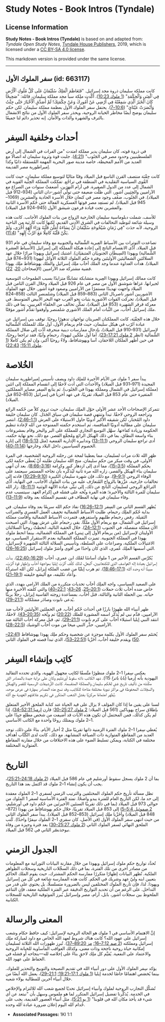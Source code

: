 # Study Notes - Book Intros (Tyndale)

## License Information

**Study Notes - Book Intros (Tyndale)** is based on and adapted from: _Tyndale Open Study Notes_, [Tyndale House Publishers](https://tyndaleopenresources.com/), 2019, which is licensed under a [CC BY-SA 4.0 license](https://creativecommons.org/licenses/by-sa/4.0/legalcode.en).

This markdown version is provided under the same license.



--------------------------------

## سفر الملوك الأول (id: 663117)

كانت مملكة سليمان ذروة مجد إسرائيل. "فَتَعَاظَمَ ٱلْمَلِكُ سُلَيْمَانُ عَلَى كُلِّ مُلُوكِ ٱلْأَرْضِ فِي ٱلْغِنَى وَٱلْحِكْمَةِ" ([1 ملوك 10:23](https://ref.ly/1Kgs10:23)). أكَّدت ملِكة سبأ مجد مملكة سليمان، قائلة: "صَحِيحًا كَانَ ٱلْخَبَرُ ٱلَّذِي سَمِعْتُهُ فِي أَرْضِي عَنْ أُمُورِكَ وَعَنْ حِكْمَتِكَ! لَمْ أُصَدِّقِ ٱلْأَخْبَارَ حَتَّى جِئْتُ وَأَبْصَرَتْ عَيْنَايَ" ([10:6–7](https://ref.ly/1Kgs10:6-1Kgs10:7)). يحتفل سفر الملوك الأول بعظمة مملكة سليمان. لكن حكم سليمان يوضح أيضًا مخاطر الخيانة الروحية، ويحذر سفر الملوك الأول من نتائج الانشغال بالترف والشهرة والذات والأمان. إنه تحذير دائم لنا جميعًا.

أحداث وخلفية السِفر
===================

في ذروة قوته، كان سليمان يدير مملكة امتدت "من الفرات في الشمال إلى أرض الفلسطينيين وحدود مصر في الجَنُوب" ([4:21](https://ref.ly/1Kgs4:21)). جلبت قوة وثروة سليمان له اتصالًا مع العديد من الأمم المحيطة، خاصة مدينة صور البحرية المهمة المُستقلة ذاتيًا وكذا إمبراطورية مصر القديمة.

كانت حِقْبَة منتصف القرن التاسع قبل الميلاد وقتًا مثاليًا لتوسيع مملكة سليمان، حيث كانت القُوى السياسية التقليدية في المنطقة في تراجُع. تفككت المملكة الحِثِّية القوية في الشمال إلى عدد من الدول الصغيرة. في أرام النهرَين، أضعفتْ سنوات من الصراع مع الآراميين والحِثِيين آشور، التي ظلَّت ضعيفة حتى تولَّي آشور\-دان الثاني (934–912 قبل الميلاد). في الجَنُوب، ضعُف وجود مصر في كنعان خلال الأسرة الحادية والعشرين (1069–945 قبل الميلاد). لم تستعِد مصر قوتها العسكرية الفعالة حتى حُكم الأسرة الثانية والعشرين تحت قيادة فرعون شيشق الأول (945–924 قبل الميلاد).

للأسف، شملت دبلوماسية سليمان الخارجية الزواج من بنات الملوك الأجانب. كانت هذه وسيلة شائعة لتوطيد التحالفات في الشرق الأدنى القديم، لكنها كانت كارثية من الناحية الروحية، لأنه حدَث "فِي زَمَانِ شَيْخُوخَةِ سُلَيْمَانَ أَنَّ نِسَاءَهُ أَمَلْنَ قَلْبَهُ وَرَاءَ آلِهَةٍ أُخْرَى، وَلَمْ يَكُنْ قَلْبُهُ كَامِلًا مَعَ ٱلرَّبِّ إِلَهِهِ" ([11:4](https://ref.ly/1Kgs11:4)).

تصاعدت التوترات بين الأسباط العِبرية الشِّمالية والجنوبية مع وفاة سليمان في عام 931 قبل الميلاد. أدَّى الانقسام الناتج إلى إعادة هيكلة المملكة إلى إسرائيل (الأسباط العشرة الشِّمالية) ويهوذا (السِبطَان الجنوبيَان المتبقيَان). اشتبك إسرائيل ويهوذا مرارًا خلال عهد السلالتَين الشماليتَين الأوليتَين وفترة حكم الملوك الثلاثة الأوائل ليهوذا (931\~874 قبل الميلاد). هدأت العداوة عندما وجد الملك أخآب ملِك إسرائيل والملك يهوشافاط ملِك يهوذا قضية مشتركة ضد الآراميين (الإصحاحان [20](https://ref.ly/1Kgs20:1-1Kgs20:43)، [22](https://ref.ly/1Kgs22:1-1Kgs22:53)).

كانت ممالك إسرائيل ويهوذا العِبرية متشابكة تشابكًا متزايدًا بسبب الطموحات التوسعية لجيرانها. غزاها شوشنق الأول من مصر في عام 926 قبل الميلاد وخلال القرن الثامن قبل الميلاد واجهت تهديدًا مستمرًا من الآراميين وصعود قوة أشور. خلال عهد الملوك الآشوريين آشور ناصربال الثاني (883–859 قبل الميلاد) وشلمنصر الثالث (858–824 قبل الميلاد)، تحركت القوات الآشورية بثبات نحو الغرب جهة البحر الأبيض المتوسط. في معركة قرقر الشهيرة (853 قبل الميلاد)، تمكَّن تحالف من الحلفاء الغربيين، بما في ذلك ملك إسرائيل أخآب، من الثَّبات أمام الملك الآشوري شلمنصر وأوقفوا تقدُّم أشور مؤقتًا.

خلال هذه الحِقْبَة، كانت المملكتان العبريتان تواجهان تدهورًا روحيًا. توقف بني إسرائيل عن عبادة ٱلرّب في هيكل سليمان، حيث قام يربعام الأول، أول ملك للمملكة الشِّمالية لإسرائيل (931–910 قبل الميلاد)، بإدخال ممارسات دينية منحرفة أدَّت إلى ضلال المملكة الشِّمالية (انظر [2 ملوك 17:21–23](https://ref.ly/2Kgs17:21-2Kgs17:23)). أما أول ملكَين ليهوذا، رحبعام وأبيّا، فقد تراجعا روحيًا، في حين أظهر الملكان اللاحقان، آسا ويهوشافاط، ولاءً روحيًا أكبر، وإن لم يكن كاملًا ([1 ملوك 15:11؛](https://ref.ly/1Kgs15:11) [22:43](https://ref.ly/1Kgs22:43)).

الخُلاصة
========

يبدأ سفر 1 ملوك من الأيام الأخيرة للملِك داود ويصف تأسيس إمبراطورية سليمان المجيدة (971–931 قبل الميلاد) والأحداث التي أدت لاحقًا إلى انقسام المملكة إلى اثنَين (مملكة إسرائيل في الشمال ومملكة يهوذا في الجَنُوب). ثم يتابع السِفر مصايِر المملكتَين المتغيرة حتى عام 853 قبل الميلاد تقريبًا، في عهد أخزيا في إسرائيل (853–852 قبل الميلاد).

تتمركز الإصحاحات الأحد عشر الأولى حوْل الملِك سليمان، حيث تروي كلاً من حُكمه الرائع وتراجعه الروحي لاحقًا. تبدأ وتنتهي قصة سليمان في سياق الجَدَل. كان سليمان خليفة داود المُختار، لكن شقيقه الأكبر أدونيّا حاول الاستيلاء على العرش ([1:1–2:46](https://ref.ly/1Kgs1:1-1Kgs2:46)). انتصر سليمان على مطالبة أدونيّا المنافسة، ثم استخدم حكمته الممنوحة من ٱلله لإعادة تنظيم الحكومة وزيادة كفاءتها. سهَّل التوسع التجاري للمملكة على البر والبحر وقام بمشروعات بناء واسعة النطاق، بما في ذلك الهيكل الرائع ومُجمَّع القصر. مع ذلك، نحو نهاية حكمه، أدى تراجع سليمان الروحي ([11:1–13](https://ref.ly/1Kgs11:1-1Kgs11:13)) وتدابيره الإدارية القمعية (مثل [5:13–18](https://ref.ly/1Kgs5:13-1Kgs5:18)) إلى إثارة الخصوم السياسيين داخل البلاد وخارجها ([11:14–40](https://ref.ly/1Kgs11:14-1Kgs11:40)).

ظهَر الله ثلاث مرات لسليمان، مما يعطينا لمحة عن رحلته الروحية الشخصية. في المرة الأولى، في وقت مبكر من حكم سليمان، منح الله سليمان طلبته أنْ يُعطَى حكمة لكي يحكم المملكة ([3:5–15](https://ref.ly/1Kgs3:5-1Kgs3:15))، مما أدى إلى ازدهار كبير وكرامة ([3:16–8:66](https://ref.ly/1Kgs3:16-1Kgs8:66)). بعد أن أنهى سليمان بناء الهيكل والقصر، زاره الله مرة ثانية ليُذكِّره بأن نجاحه المستمر سيعتمد على الوفاء الروحي ([9:1–9](https://ref.ly/1Kgs9:1-1Kgs9:9)). مع ذلك، فإن شهرة سليمان الكبيرة ([9:10–10:29](https://ref.ly/1Kgs9:10-1Kgs10:29)) قادته إلى تحالفات خارجية، عزَّزها بالزواج المُتعارَف عليه من بنات الملوك الأجانب. في النهاية، أدَّى التراجُع الروحي لسليمان، الناتج عن ذلك، إلى تبنِّي عبادة الآلهة الوثنية ([11:1–8](https://ref.ly/1Kgs11:1-1Kgs11:8)). زار الله سليمان للمرة الثالثة والأخيرة؛ هذه المرة وبَّخه على فشله في إكرام العهد. سيتسبب عدم وفاء سليمان في نهاية المطاف في تقسيم المملكة بعد وفاته ([11:9–13](https://ref.ly/1Kgs11:9-1Kgs11:13)).

يُظهر القسم الثاني من السِفر ([12:1–16:26](https://ref.ly/1Kgs12:1-1Kgs16:26)) نفاذ حكم الله سريعًا بعد وفاة سليمان. في بداية حُكم الملِك رحبعام، طلبت الأسباط الشمالية تخفيف العمل القسري والضرائب الثقيلة. رفض رحبعام طلبهم واستفزهم، فتمردت الأسباط الشمالية وأقامت مملكة إسرائيل في الشمال، مع يربعام الأول ملكًا. بقي رحبعام على عرش يهوذا، التي أصبحت الآن مملكة منفصلة، في الجنوب ([12:1–24](https://ref.ly/1Kgs12:1-1Kgs12:24)). خلال الحقبة التالية، انحطتْ روحياً السلالتان الأوليتان لإسرائيل (من يربعام الأول إلى تِبني) في المملكة الشمالية، بينما انحط ملوك يهوذا في المملكة الجنوبية. تميزت المملكة الشمالية بعدم الاستقرار السياسي، مع الاغتيالات الملَكية، وصراعات على السلطة، وتأسيس السلالة الثالثة الشهيرة لإسرائيل، التي أسسها الملِك عُمري، الذي كان واحدًا من أقوى وأشرّ ملوك إسرائيل ([16:25–26](https://ref.ly/1Kgs16:25-1Kgs16:26)).

يُكرَّس القسم الأخير من 1 ملوك أساسًا لمُلك ابن عمري، أخآب ([16:29–22:40](https://ref.ly/1Kgs16:29-1Kgs22:40)). بدأت إسرائيل بعبادة إله العواصف الذي للكنعانيين، ٱلبعل، لذلك كلَّف ٱلرّبّ إيليّا بمواجهة أخآب وإظهار قوة ٱلرّبّ، مبينًا أنه وحده ٱلله ([17:1–18:46](https://ref.ly/1Kgs17:1-1Kgs18:46)). ثم هرب إيليّا من غضب الملكة إيزابل، لكن ٱلله استردَّهُ وأعاد تكليفه، مع أليشع خليفته ([19:1–21](https://ref.ly/1Kgs19:1-1Kgs19:21)).

على الصعيد السياسي، واجه الملِك أخآب تحديات متكررة من الملك الآرامي بنهدد، الذي خاض ضده أخآب ثلاث حملات ([20:1–25](https://ref.ly/1Kgs20:1-1Kgs20:25)، [26–43](https://ref.ly/1Kgs20:26-1Kgs20:43)؛ [22:1–40](https://ref.ly/1Kgs22:1-1Kgs22:40)) والتي كلفته الأخيرة منها حياته. بين الحملة الثانية والثالثة، قتل أخآب، بمساعدة زوجته القاسية إيزابل، رجلًا بريئًا يُدعى نابوت وصادَر ممتلكاته ([21:1–29](https://ref.ly/1Kgs21:1-1Kgs21:29)).

ظهر أنبياء الله ظهورًا بارزًا في أحداث حُكم أخآب. في الحملتَين الأوليتَين لأخآب ضد الآراميين، قدَّم نبي لم يُذكَر اسمه المشورة للملك ([20:22](https://ref.ly/1Kgs20:22)) ثم وبَّخه ([20:35–43](https://ref.ly/1Kgs20:35-1Kgs20:43)). لاحقًا، انتقد النبي إيليا استيلاء أخآب على كرم نابوت ([21:1–29](https://ref.ly/1Kgs21:1-1Kgs21:29)). ثم، قبل معركة أخآب الثالثة ضد الآراميين، حذَّر النبي ميخا من موت أخآب الوشيك ([22:5–28](https://ref.ly/1Kgs22:5-1Kgs22:28)).

يُختتَم سفر الملوك الأول بكلمة موجزة عن شخصية وحكم ملِك يهوذا يهوشافاط ([22:41–50](https://ref.ly/1Kgs22:41-1Kgs22:50)) ويقدم خليفة أخآب، أخَزْيا ([22:51–53](https://ref.ly/1Kgs22:51-1Kgs22:53))، الذي تبدأ قصته في الملوك الثاني.

كاتِب وإنشاء السِفر
===================

يعكس سِفرا 1–2 ملوك منظورًا متَّسقًا لكاتِب مجهول الهوية، والذي تحدده التقاليد اليهودية بأنه إرميا (*بابا باترا* 15أ). شهد الكاتب ذاته سقوط أورشليم وكان على دراية جيدة بالمصادر التي مكَّنته من تأليف تاريخ غني لحُكم سليمان والمملكة المنقسمة. كانت الأرشيفات الرسمية للقصر والهيكل والسجِّلات المحفوظة في مراكز نبوية مختلفة متاحة للكاتِب، وقد نسج هذه المصادر بمهارة في عرض موحد، يُظهر اهتمامًا مركزيًا بفشل الشعب المتكرر في تكريم علاقتهم العهدية مع ٱلله.

لسنا على يقين ما إذا كان المؤلف لا يزال على قيد الحياة عند كتابة الملحق الأخير المتعلق بإطلاق سراح يهوياكين (561 قبل الميلاد؛ [2 ملوك 25:27–30](https://ref.ly/2Kgs25:27-2Kgs25:30)؛ قارن [إرميا 52:31–34](https://ref.ly/Jer52:31-Jer52:34)). إذا لم يكن كذلك، فمن المحتمل أن تكون هذه الآيات قد أضيفت من شخص مطلع جيدًا على 1–2 ملوك ويمتلك روحًا واحدة مع الكاتب الأساسي.

يُغطي سِفرا 1–2 ملوك الفترة الزمنية ذاتها تقريبًا مثل 2 أخبار الأيام. بناءً على ذلك، توجد العديد من المقاطع المتوازية ذات الصياغة المشابهة. مع ذلك، كانت لدى الكُتَّاب أهداف مختلفة في الكتابة، ويمكن تسليط الضوء على هذه الاختلافات من خلال مقارنة المقاطع المتوازية المختلفة.

التاريخ
=======

بما أن 2 ملوك يسجل سقوط أورشليم في عام 586 قبل الميلاد ([2 ملوك 24:18–25:21](https://ref.ly/2Kgs24:18-2Kgs25:21))، يجب أن يكون إنشاء 1–2 ملوك قد اكتمل بعد هذا التاريخ.

تظل مسألة تأريخ حكم الملوك المختلفين والترتيب الزمني لسفري 1–2 الملوك معقدة إلى حد ما، لكن التأريخ العام للفترة يبدو واضحًا. تمتد الفترة الأساسية لسفر 1 الملوك من حوالي 973 قبل الميلاد (بما في ذلك تقريبًا السنتَين الأخيرتَين من حُكم داود في أورشليم، [2 صموئيل 5:4–5](https://ref.ly/2Sam5:4-2Sam5:5)) إلى 853 قبل الميلاد تقريبًا، خلال حكم يهوشافاط من يهوذا (872–848 قبل الميلاد) وأخَزْيا ملِك إسرائيل (853–852 قبل الميلاد). يبدأ سفر الملوك الثاني من حيث انتهى سفر الملوك الأول (في الأصل، كان سفري 1–2 الملوك سِفرًا واحدًا). كُتب الملحق النهائي لسفر الملوك الثاني ([2 ملوك 25:27–30](https://ref.ly/2Kgs25:27-2Kgs25:30)) بعد فترة وجيزة من وفاة نبوخذنصّر الثاني في 562 قبل الميلاد.

الجدول الزمني
=============

تُحدَّد تواريخ حكم ملوك إسرائيل ويهوذا من خلال مقارنة البيانات التوراتية مع المعلومات من مصادر أخرى من تلك الفترة، بما في ذلك السجِّلات التاريخية وسجلات الظواهر الفلكية. تُظهر البيانات إظهارًا متكررًا ممارسة الحكم المشترك، حيث يقوم الملك الحاكم بتعيين ابنه وليّ عهد وشريك في الحكم. كانت هذه الممارسة شائعة في كل من إسرائيل ويهوذا. لذا، فإن تأريخ الملوك المختلفين ليس بالضرورة متسلسلًا، بل يحتوي على قدر من التداخل. على الرغم من أن تحديد التواريخ الدقيقة عبر الفترة الملكية معقد، فإن التناغم الملحوظ بين سجلات أشور، بابل، أرام، مصر وإسرائيل يُبرز الموثوقية التاريخية للسجلات الكتابية.

المعنى والرسالة
===============

إنَّ الاهتمام الأساسي في 1 ملوك هو الحالة الروحية لإسرائيل: كيف حافظ حكام وشعب إسرائيل على عهود الله؟ كانت هناك شروط لعهد الله الخاص مع داود لمباركة ملِك إسرائيل ومملكته ([2 صم 7:12–16؛](https://ref.ly/2Sam7:12-2Sam7:16) [مز 89:20–37](https://ref.ly/Ps89:20-Ps89:37)). تُبرِز ظهورات الله الثلاثة لسليمان إمكانية حياة روحية ناجحة وذات معنى، وكذلك العواقب المأساوية للخيانة الروحية والاعتماد على النفعية. يُقيَّم كل ملِك لاحقٍ بناءً على إخلاصه لله—بنجاحه أو فشله في الحفاظ على عهود الله.

يؤكد سِفر الملوك الأول على دور أنبياء الله في تقديم النصيحة والتوبيخ والتحذير للملوك. بينما يُخصَص اهتمامًا خاصًا لخدمة إيليا ([1 ملوك 17:1–19:21؛](https://ref.ly/1Kgs17:1-1Kgs19:21) [21:1–29](https://ref.ly/1Kgs21:1-1Kgs21:29))، يعمل الله أيضًا من خلال أنبياء آخرين للمطالبة بولاء شعبه.

تُشكِّل التجارب الروحية لملوك وأنبياء إسرائيل تحديًا لجميع شعب ٱلله للالتزام والإخلاص في الخدمة. يُذكِّرنا تفضيل إسرائيل المتكرر لما هو ملموس وسهل بأن "نبتعد عن أي شيء قد يأخذ مكان ٱلله في قلوبنا" ([1 يو 5:21](https://ref.ly/1John5:21)). مثل أنبياء العصور القديمة، يجب على خُدام ٱلله اليوم إعلان ضرورة عبادة ٱلله وحده.

* **Associated Passages:** 1KI 1:1

